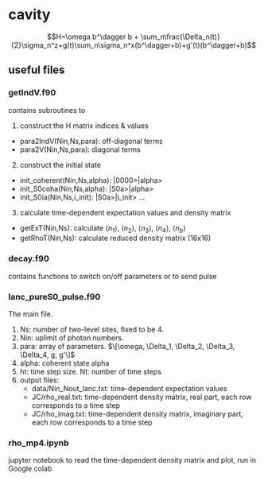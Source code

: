 # cavity
$$H=\omega b^\dagger b + \sum_n\frac{\Delta_n(t)}{2}\sigma_n^z+g(t)\sum_n\sigma_n^x(b^\dagger+b)+g'(t)(b^\dagger+b)$$
## useful files
### getIndV.f90
contains subroutines to 
1. construct the H matrix indices & values
+   para2IndV(Nin,Ns,para): off-diagonal terms
+   para2V(Nin,Ns,para): diagonal terms
2. construct the initial state
+  init_coherent(Nin,Ns,alpha): |0000>|alpha>
+  init_S0coha(Nin,Ns,alpha): |S0a>|alpha>
+  init_S0ia(Nin,Ns,i_init): |S0a>|i_init>
   ...
3. calculate time-dependent expectation values and density matrix
+  getExT(Nin,Ns): calculate $\langle n_1\rangle$, $\langle n_2\rangle$, $\langle n_3\rangle$, $\langle n_4\rangle$, $\langle n_b\rangle$
+  getRhoT(Nin,Ns): calculate reduced density matrix (16x16)

### decay.f90
contains functions to switch on/off parameters or to send pulse

### lanc_pureS0_pulse.f90
The main file. 
1. Ns: number of two-level sites, fixed to be 4.
2. Nin: uplimit of photon numbers.
3. para: array of parameters. $\[\omega, \Delta_1, \Delta_2, \Delta_3, \Delta_4, g, g'\]$
4. alpha: coherent state alpha
5. ht: time step size. Nt: number of time steps
6. output files:
   + data/Nin_Nout_lanc.txt: time-dependent expectation values
   + JC/rho_real.txt: time-dependent density matrix, real part, each row corresponds to a time step
   + JC/rho_imag.txt: time-dependent density matrix, imaginary part, each row corresponds to a time step

### rho_mp4.ipynb
jupyter notebook to read the time-dependent density matrix and plot, run in Google colab

